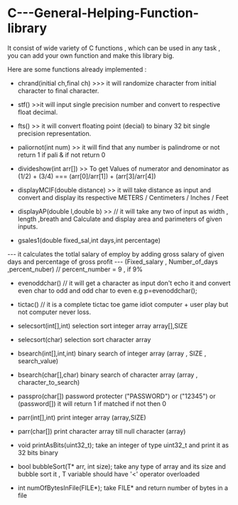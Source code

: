 # C---General-Helping-Function-library
It consist of wide variety of C functions , which can be used in any task , you can add your own function and make this library big.

Here are some functions already implemented :

*   chrand(initial ch,final ch) >>> it will randomize character from initial character to final character.

*   stf() >>it will input single precision number and convert to respective float decimal.

*   fts()  >> it will convert floating point (decial) to binary 32 bit single precision representation.

*   paliornot(int num) >> it will find that any number is palindrome or not return 1 if pali & if not return 0

*   divideshow(int arr[]) >> To get Values of numerator and denominator as (1/2) + (3/4) === (arr[0]/arr[1]) + (arr[3]/arr[4])

*   displayMCIF(double distance) >> it will take distance as input and convert and display its respective METERS / Centimeters / Inches / Feet

*   displayAP(double l,double b) >> // it will take any two of input as width , length ,breath and Calculate and display area and parimeters of given inputs.

*   gsales1(double fixed_sal,int days,int percentage)

--- it calculates the totlal salary of employ by adding gross salary of given days and percentage of gross profit
--- (Fixed_salary , Number_of_days ,percent_nuber) // percent_number = 9 , if 9%

*   evenoddchar() // it will get a character as input don't echo it and convert even char to odd and odd char to even e.g  p=evenoddchar();

*	tictac() // it is a complete tictac toe game idiot computer + user play but not computer never loss. 

*	selecsort(int[],int) selection sort integer array array[],SIZE

*	selecsort(char) selection sort character array

*	bsearch(int[],int,int) binary search of integer array (array , SIZE , search_value)

*	bsearch(char[],char) binary search of character array (array , character_to_search)

*	passpro(char[]) password protecter ("PASSWORD") or ("12345") or (password[]) it will return 1 if matched if not then 0

*	parr(int[],int) print integer array (array,SIZE)

*	parr(char[]) print character array till null character (array)

*   void printAsBits(uint32_t);  take an integer of type uint32_t and print it as 32 bits binary

*   bool bubbleSort(T* arr, int size);  take any type of array and its size and bubble sort it , T variable should have '<' operator overloaded  

*   int numOfBytesInFile(FILE*);  take FILE* and return number of bytes in a file
